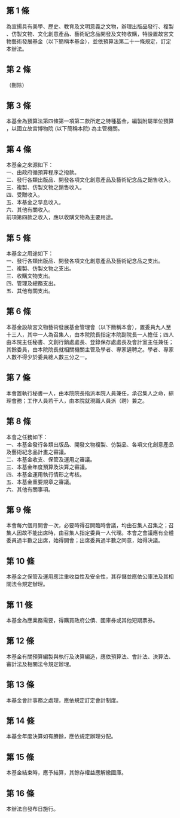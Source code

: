 第 1 條
-------
為宣揚具有美學、歷史、教育及文明意義之文物，辦理出版品發行、複製  
、仿製文物、文化創意產品、藝術紀念品開發及文物收購，特設置故宮文  
物藝術發展基金（以下簡稱本基金），並依預算法第二十一條規定，訂定  
本辦法。

第 2 條
-------
（刪除）

第 3 條
-------
本基金為預算法第四條第一項第二款所定之特種基金，編製附屬單位預算  
，以國立故宮博物院 (以下簡稱本院) 為主管機關。

第 4 條
-------
本基金之來源如下：  
一、由政府循預算程序之撥款。  
二、發行各類出版品、開發各項文化創意產品及藝術紀念品之銷售收入。  
三、複製、仿製文物之銷售收入。  
四、受贈收入。  
五、本基金之孳息收入。  
六、其他有關收入。  
前項第四款之收入，應以收購文物為主要用途。

第 5 條
-------
本基金之用途如下：  
一、發行各類出版品、開發各項文化創意產品及藝術紀念品之支出。  
二、複製、仿製文物之支出。  
三、收購文物支出。  
四、管理及總務支出。  
五、其他有關支出。

第 6 條
-------
本基金設故宮文物藝術發展基金管理會（以下簡稱本會），置委員九人至  
十三人，其中一人為召集人，由本院院長指定本院副院長一人擔任；四人  
由本院主任秘書、文創行銷處處長、登錄保存處處長及會計室主任兼任；  
其餘委員，由本院院長就相關機關主管及學者、專家遴聘之。學者、專家  
人數不得少於委員總人數三分之一。

第 7 條
-------
本會置執行秘書一人，由本院院長指派本院人員兼任，承召集人之命，綜  
理會務；工作人員若干人，由本院就現職人員派（聘）兼之。

第 8 條
-------
本會之任務如下：  
一、本基金發行各類出版品、開發文物複製、仿製品、各項文化創意產品  
    及藝術紀念品計畫之審議。  
二、本基金收支、保管及運用之審議。  
三、本基金年度預算及決算之審議。  
四、本基金運用執行情形之考核。  
五、本基金重要規章之審議。  
六、其他有關事項。

第 9 條
-------
本會每六個月開會一次，必要時得召開臨時會議，均由召集人召集之；召  
集人因故不能出席時，由召集人指定委員一人代理。本會之會議應有全體  
委員過半數之出席，始得開會；出席委員過半數之同意，始得決議。

第 10 條
--------
本基金之保管及運用應注重收益性及安全性，其存儲並應依公庫法及其相  
關法令規定辦理。

第 11 條
--------
本基金為應業務需要，得購買政府公債、國庫券或其他短期票券。

第 12 條
--------
本基金有關預算編製與執行及決算編造，應依預算法、會計法、決算法、  
審計法及相關法令規定辦理。

第 13 條
--------
本基金會計事務之處理，應依規定訂定會計制度。

第 14 條
--------
本基金年度決算如有賸餘，應依規定辦理分配。

第 15 條
--------
本基金結束時，應予結算，其餘存權益應解繳國庫。

第 16 條
--------
本辦法自發布日施行。

